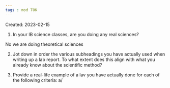 ```yaml
---
tags : mod TOK
---
```

Created: 2023-02-15 

1. In your IB science classes, are you doing any real sciences?

No we are doing theoretical sciences

2. Jot down in order the various subheadings you have actually used when writing up a lab report. To what extent does this align with what you already know about the scientific method?



3. Provide a real-life example of a lav you have actually done for each of the following criteria: 
  a/ 